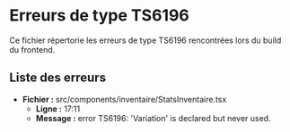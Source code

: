 # Erreurs de type TS6196

Ce fichier répertorie les erreurs de type TS6196 rencontrées lors du build du frontend.

## Liste des erreurs

-   **Fichier :** src/components/inventaire/StatsInventaire.tsx
    -   **Ligne :** 17:11
    -   **Message :** error TS6196: 'Variation' is declared but never used.
